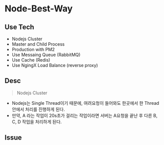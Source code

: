 # Node-Best-Way

## Use Tech

- Nodejs Cluster
- Master and Child Process
- Production with PM2
- Use Messaing Queue (RabbitMQ)
- Use Cache (Redis)
- Use NgingX Load Balance (reverse proxy)

## Desc

> Nodejs Cluster

- Nodejs는 Single Thread이기 때문에, 여려요청이 들어와도 한곳에서 한 Thread 안에서 처리를 진행하게 된다.
- 만약, A 라는 작업이 20s초가 걸리는 작업이라면 서버는 A요청을 끝난 후 다른 B, C, D 작업을 처리하게 된다.

## Issue
